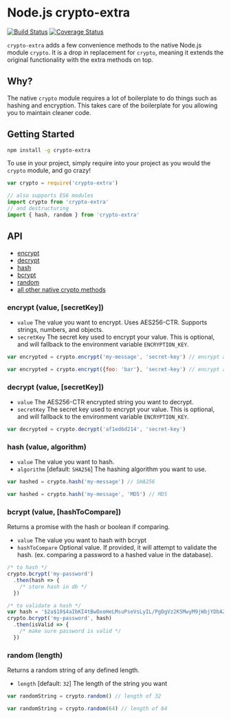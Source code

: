 # Node.js crypto-extra
[![Build Status](https://travis-ci.org/jsonmaur/node-crypto-extra.svg?branch=master)](https://travis-ci.org/jsonmaur/node-crypto-extra)
[![Coverage Status](https://coveralls.io/repos/github/jsonmaur/node-crypto-extra/badge.svg?branch=master)](https://coveralls.io/github/jsonmaur/node-crypto-extra?branch=master)

`crypto-extra` adds a few convenience methods to the native Node.js module `crypto`. It is a drop in replacement for `crypto`, meaning it extends the original functionality with the extra methods on top.

## Why?

The native `crypto` module requires a lot of boilerplate to do things such as hashing and encryption. This takes care of the boilerplate for you allowing you to maintain cleaner code.

## Getting Started

```bash
npm install -g crypto-extra
```

To use in your project, simply require into your project as you would the `crypto` module, and go crazy!

```javascript
var crypto = require('crypto-extra')

// also supports ES6 modules
import crypto from 'crypto-extra'
// and destructuring
import { hash, random } from 'crypto-extra'
```

## API

- [encrypt](#encrypt)
- [decrypt](#decrypt)
- [hash](#hash)
- [bcrypt](#bcrypt)
- [random](#random)
- [all other native crypto methods](https://nodejs.org/api/crypto.html)

### encrypt (value, [secretKey])

- `value` The value you want to encrypt. Uses AES256-CTR. Supports strings, numbers, and objects.
- `secretKey` The secret key used to encrypt your value. This is optional, and will fallback to the environment variable `ENCRYPTION_KEY`.

```javascript
var encrypted = crypto.encrypt('my-message', 'secret-key') // encrypt a string

var encrypted = crypto.encrypt({foo: 'bar'}, 'secret-key') // encrypt an object
```

### decrypt (value, [secretKey])

- `value` The AES256-CTR encrypted string you want to decrypt.
- `secretKey` The secret key used to encrypt your value. This is optional, and will fallback to the environment variable `ENCRYPTION_KEY`.

```javascript
var decrypted = crypto.decrypt('af1ed6d214', 'secret-key')
```

### hash (value, algorithm)

- `value` The value you want to hash.
- `algorithm` [default: `SHA256`] The hashing algorithm you want to use.

```javascript
var hashed = crypto.hash('my-message') // SHA256

var hashed = crypto.hash('my-message', 'MD5') // MD5
```

### bcrypt (value, [hashToCompare])

Returns a promise with the hash or boolean if comparing.

- `value` The value you want to hash with bcrypt
- `hashToCompare` Optional value. If provided, it will attempt to validate the hash. (ex. comparing a password to a hashed value in the database).

```javascript
/* to hash */
crypto.bcrypt('my-password')
  .then(hash => {
    /* store hash in db */
  })

/* to validate a hash */
var hash = '$2a$10$4aIbKI4tBwDxoHeLMsuPseVsLyIL/PgDgVz2K5MwyM9jWbjYDbAZW'
crypto.bcrypt('my-password', hash)
  .then(isValid => {
    /* make sure password is valid */
  })
```

### random (length)

Returns a random string of any defined length.

- `length` [default: `32`] The length of the string you want

```javascript
var randomString = crypto.random() // length of 32

var randomString = crypto.random(64) // length of 64
```
